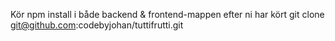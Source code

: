 Kör npm install i både backend & frontend-mappen efter ni har kört git clone git@github.com:codebyjohan/tuttifrutti.git
